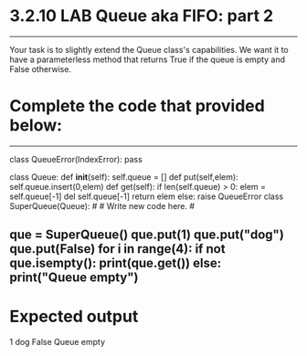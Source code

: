 # 3.2.10   LAB   Queue aka FIFO: part 2
---------------------------------------
Your task is to slightly extend the Queue class's capabilities. We want it to have a parameterless method that returns True if the queue is empty and False otherwise.

# Complete the code that provided below:
---
class QueueError(IndexError):
    pass

class Queue:
    def __init__(self):
        self.queue = []
    def put(self,elem):
        self.queue.insert(0,elem)
    def get(self):
        if len(self.queue) > 0:
            elem = self.queue[-1]
            del self.queue[-1]
            return elem
        else:
            raise QueueError
class SuperQueue(Queue):
    #
    # Write new code here.
    #

que = SuperQueue()
que.put(1)
que.put("dog")
que.put(False)
for i in range(4):
    if not que.isempty():
        print(que.get())
    else:
        print("Queue empty")
---

# Expected output
1
dog
False
Queue empty
